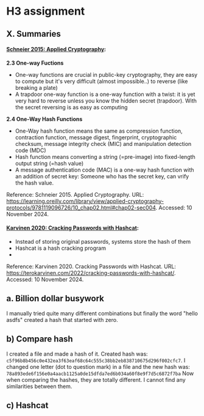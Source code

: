# H3 assignment

## X. Summaries

#### **[Schneier 2015: Applied Cryptography](https://learning.oreilly.com/library/view/applied-cryptography-protocols/9781119096726/10_chap02.html#chap02-sec004):**

**2.3 One-way Fuctions**

- One-way functions are crucial in public-key cryptography, they are easy to compute but it's very difficult (almost impossible..) to reverse (like breaking a plate)
- A trapdoor one-way function is a one-way function with a twist: it is yet very hard to reverse unless you know the hidden secret (trapdoor). With the secret reversing is as easy as computing

**2.4 One-Way Hash Functions**

- One-Way hash function means the same as compression function, contraction function, message digest, fingerprint, cryptographic checksum, message integrity check (MIC) and manipulation detection code (MDC)
- Hash function means converting a string (=pre-image) into fixed-length output string (=hash value)
- A message authentication code (MAC) is a one-way hash function with an addition of secret key: Someone who has the secret key, can vrify the hash value.

Reference: Schneier 2015. Applied Cryptography. URL: https://learning.oreilly.com/library/view/applied-cryptography-protocols/9781119096726/10_chap02.html#chap02-sec004. Accessed: 10 November 2024.

#### **[Karvinen 2020: Cracking Passwords with Hashcat](https://terokarvinen.com/2022/cracking-passwords-with-hashcat/):**

- Instead of storing original passwords, systems store the hash of them
- Hashcat is a hash cracking program
-

Reference: Karvinen 2020. Cracking Passwords with Hashcat. URL: https://terokarvinen.com/2022/cracking-passwords-with-hashcat/. Accessed: 10 November 2024.

## a. Billion dollar busywork
I manually tried quite many different combinations but finally the word "hello asdfs" created a hash that started with zero. 

## b) Compare hash
I created a file and made a hash of it. Created hash was:
`c5f96b8b456c0e432ea3f63eaf68c64c555c38bb2eb838710675d296f002cfc7`.
I changed one letter (dot to question mark) in a file and the new hash was:
`78a893ede6f156e0a4aacb1125a0de15dfda7ed6b034a60f8e9f7d5c6872f7ba`
Now when comparing the hashes, they are totally different. I cannot find any similarities between them.

## c) Hashcat
